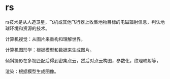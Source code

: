 # rs



rs技术是从人造卫星，飞机或其他飞行器上收集地物目标的电磁辐射信息，判认地球环境和资源的技术。



计算机视觉：从图片来重构和理解世界，

计算机图形学：根据模型和数据来生成图片。





倾斜摄影在多视匹配后得到密集点云，然后对点云构图，参数化，纹理映射等，



渲染：根据模型生成图像。
